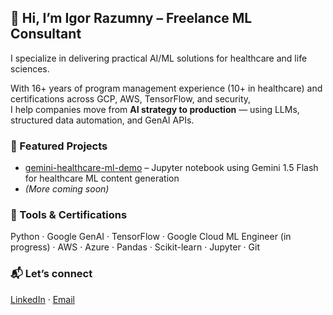## 👋 Hi, I’m Igor Razumny – Freelance ML Consultant

I specialize in delivering practical AI/ML solutions for healthcare and life sciences.

With 16+ years of program management experience (10+ in healthcare) and certifications across GCP, AWS, TensorFlow, and security,  
I help companies move from **AI strategy to production** — using LLMs, structured data automation, and GenAI APIs.

### 📂 Featured Projects
- [gemini-healthcare-ml-demo](https://github.com/lekago/gemini-healthcare-ml-demo) – Jupyter notebook using Gemini 1.5 Flash for healthcare ML content generation  
- *(More coming soon)*

### 🔧 Tools & Certifications
Python · Google GenAI · TensorFlow · Google Cloud ML Engineer (in progress) · AWS · Azure · Pandas · Scikit-learn · Jupyter · Git

### 📬 Let’s connect
[LinkedIn](https://linkedin.com/in/irazum) · [Email](mailto:irazum@gmail.com)
